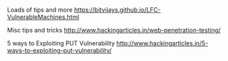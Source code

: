 Loads of tips and more
https://bitvijays.github.io/LFC-VulnerableMachines.html

Misc tips and tricks
http://www.hackingarticles.in/web-penetration-testing/

5 ways to Exploiting PUT Vulnerability
http://www.hackingarticles.in/5-ways-to-exploiting-put-vulnerability/
